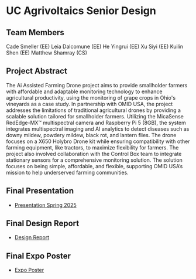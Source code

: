 # UC Agrivoltaics Senior Design

## Team Members
Cade Smeller (EE)
Leia Dalcomune (EE)
He Yingrui (EE)
Xu Siyi (EE)
Kuilin Shen (EE)
Matthew Shamray (CS)

## Project Abstract
The Ai Assisted Farming Drone project aims to provide smallholder farmers with affordable and adaptable monitoring technology to enhance agricultural productivity, using the monitoring of grape crops in Ohio's vineyards as a case study. In partnership with OMID USA, the project addresses the limitations of traditional agricultural drones by providing a scalable solution tailored for smallholder farmers. Utilizing the MicaSense RedEdge-MX™ multispectral camera and Raspberry Pi 5 (8GB), the system integrates multispectral imaging and AI analytics to detect diseases such as downy mildew, powdery mildew, black rot, and lantern flies.
The drone focuses on a X650 Holybro Drone kit while ensuring compatibility with other farming equipment, like tractors, to maximize flexibility for farmers. The project also involved collaboration with the Control Box team to integrate stationary sensors for a comprehensive monitoring solution. The solution focuses on being simple, affordable, and flexible, supporting OMID USA’s mission to help underserved farming communities.

## Final Presentation
* [Presentation Spring 2025](./assignments/2024-2025%20documents/Final%20Presentation%20Spring%202025.pptx)

## Final Design Report
* [Design Report](./assignments/2024-2025%20documents/Hover-Squad-Technical-Report-Spring-Semester.docx)

## Final Expo Poster
* [Expo Poster](./assignments/2024-2025%20documents/final-poster.pdf)
